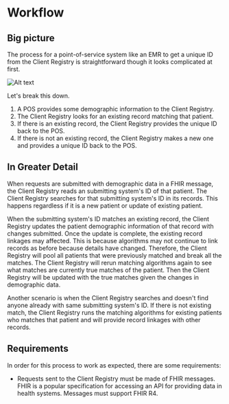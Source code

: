 # Workflow

## Big picture

The process for a point-of-service system like an EMR to get a unique ID from the Client Registry is straightforward though it looks complicated at first.

![Alt text](images/workflow.png "Workflow")

Let's break this down.

1. A POS provides some demographic information to the Client Registry.
2. The Client Registry looks for an existing record matching that patient.
3. If there is an existing record, the Client Registry provides the unique ID back to the POS.
4. If there is not an existing record, the Client Registry makes a new one and provides a unique ID back to the POS.

## In Greater Detail

When requests are submitted with demographic data in a FHIR message, the Client Registry reads an submitting system's ID of that patient. The Client Registry searches for that submitting system's ID in its records. This happens regardless if it is a new patient or update of existing patient.

When the submitting system's ID matches an existing record, the Client Registry updates the patient demographic information of that record with changes submitted. Once the update is complete, the existing record linkages may affected. This is because algorithms may not continue to link records as before because details have changed. Therefore, the Client Registry will pool all patients that were previously matched and break all the matches. The Client Registry will rerun matching algorithms again to see what matches are currently true matches of the patient. Then the Client Registry will be updated with the true matches given the changes in demographic data.

Another scenario is when the Client Registry searches and doesn't find anyone already with same submitting system's ID.
If there is not existing match, the Client Registry runs the matching algorithms for existing patients who matches that patient and will provide record linkages with other records.

## Requirements

In order for this process to work as expected, there are some requirements:

* Requests sent to the Client Registry must be made of FHIR messages. FHIR is a popular specification for accessing an API for providing data in health systems. Messages must support FHIR R4.
